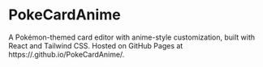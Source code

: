 # PokeCardAnime
A Pokémon-themed card editor with anime-style customization, built with React and Tailwind CSS.
Hosted on GitHub Pages at https://<your-username>.github.io/PokeCardAnime/.
